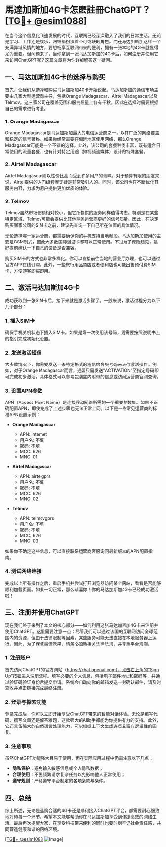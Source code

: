 # 馬達加斯加4G卡怎麽註冊ChatGPT？[[TG💪+ @esim1088](https://t.me/s/esim1088)]

在当今这个信息化飞速发展的时代，互联网已经深深融入了我们的日常生活。无论是学习、工作还是娱乐，网络都扮演着不可或缺的角色。而在马达加斯加这样一个充满异域风情的地方，要想畅享互联网带来的便利，拥有一张本地的4G卡就显得尤为重要。但问题来了，当你拿到一张马达加斯加的4G卡后，如何注册并使用它来访问ChatGPT呢？这篇文章将为你详细解答这一疑问。

## 一、马达加斯加4G卡的选择与购买

首先，让我们从选择和购买马达加斯加4G卡开始说起。马达加斯加的通信市场主要由几家大型运营商主导，包括Orange Madagascar、Airtel Madagascar以及Telmov。这三家公司在覆盖范围和服务质量上各有千秋，因此在选择时需要根据自己的需求进行考量。

### 1. Orange Madagascar

Orange Madagascar是马达加斯加最大的电信运营商之一，以其广泛的网络覆盖和稳定的信号著称。如果你经常需要在偏远地区使用网络，那么Orange Madagascar可能是一个不错的选择。此外，该公司的套餐种类丰富，既有适合日常使用的流量套餐，也有针对特定用途（如视频流媒体）设计的特殊套餐。

### 2. Airtel Madagascar

Airtel Madagascar则以性价比高而受到许多用户的青睐。对于预算有限的朋友来说，Airtel提供的入门级套餐无疑是非常吸引人的。同时，该公司也在不断优化其服务内容，力求为用户提供更加优质的体验。

### 3. Telmov

Telmov虽然市场份额相对较小，但它所提供的服务同样值得考虑。特别是在某些特定区域，Telmov可能会提供比其他两家运营商更好的信号质量。因此，在决定购买哪家公司的SIM卡之前，建议先查询一下自己所在位置的具体情况。

无论选择哪一家运营商，都需要确保你的手机支持当地频段。马达加斯加使用的主要是GSM制式，因此大多数国际漫游卡都可以正常使用。不过为了保险起见，最好提前确认一下自己的设备是否兼容。

购买SIM卡的方式也非常多样化。你可以直接前往当地的营业厅办理，也可以通过官方APP在线订购。此外，一些旅行用品商店或者便利店也可能出售预付费SIM卡，方便游客即买即用。

## 二、激活马达加斯加4G卡

成功获取到一张SIM卡后，接下来就是激活步骤了。一般来说，激活过程分为以下几个部分：

### 1. 插入SIM卡

确保手机关机状态下插入SIM卡。如果是第一次使用该号码，则需要按照说明书上的指引完成初始化设置。

### 2. 发送激活短信

大多数情况下，你需要发送一条特定格式的短信给客服号码来进行激活操作。例如，对于Orange Madagascar而言，通常只需发送“ACTIVATION”至指定号码即可完成初步激活。具体格式可以参考包装盒内附带的信息或访问运营商官网查询。

### 3. 设置APN参数

APN（Access Point Name）是连接移动网络所需的一个重要参数集。如果不正确配置APN，即使完成了上述步骤也无法正常上网。以下是一些常见运营商的标准APN设置示例：

- **Orange Madagascar**
  - APN: internet
  - 用户名: 不填
  - 密码: 不填
  - MCC: 626
  - MNC: 01

- **Airtel Madagascar**
  - APN: airtelgprs
  - 用户名: 不填
  - 密码: 不填
  - MCC: 626
  - MNC: 02

- **Telmov**
  - APN: telmovgprs
  - 用户名: 不填
  - 密码: 不填
  - MCC: 626
  - MNC: 03

如果你不确定这些信息，可以直接联系运营商客服询问最新版本的APN配置指南。

### 4. 测试网络连接

完成以上所有操作之后，重启手机并尝试打开浏览器访问某个网站，看看是否能够顺利加载页面。如果一切正常，那么恭喜你！你的马达加斯加4G卡已经成功激活啦！

## 三、注册并使用ChatGPT

现在我们终于来到了本文的核心部分——如何利用这张马达加斯加4G卡来注册并使用ChatGPT。这里需要注意一点：尽管我们可以通过该国的互联网访问全球范围内的资源，但由于法律限制等因素，某些服务可能无法直接在本地服务器上运行。因此，为了保证最佳效果，请务必遵循相关法律法规，并尊重平台规则。

### 1. 注册账户

首先访问ChatGPT的官方网站（https://chat.openai.com），点击右上角的“Sign Up”按钮进入注册流程。填写必要的个人信息，包括电子邮件地址和密码等，并通过验证码验证身份后提交申请。系统会自动向你的邮箱发送一封确认邮件，请及时查收并点击链接完成最终注册。

### 2. 登录与探索功能

登录完成后，你可以立即开始享受ChatGPT带来的智能对话体验。无论是编写代码、撰写文章还是解答难题，这款强大的AI助手都能为你提供有力的支持。此外，它还具备强大的自然语言处理能力，可以根据上下文生成连贯且富有逻辑性的回复。

### 3. 注意事项

虽然ChatGPT功能强大且易于使用，但在实际应用过程中仍需注意以下几点：

- **隐私保护**：避免输入敏感信息或个人隐私数据；
- **合理使用**：不要频繁请求复杂任务以免影响他人正常使用；
- **遵守规则**：严格遵守平台制定的各项条款与条件。

## 四、总结

综上所述，无论是选购合适的4G卡还是顺利接入ChatGPT平台，都需要耐心细致地对待每一个环节。希望本文能够帮助你在马达加斯加享受到便捷高效的网络生活。最后再次提醒大家，在享受科技带来便利的同时也要时刻牢记社会责任感，共同营造健康和谐的网络环境。

[[TG💪+ @esim1088](https://t.me/s/esim1088) ![Image](https://i.postimg.cc/4NQfJmqS/Snipaste-2025-05-13-00-14-12.png)]